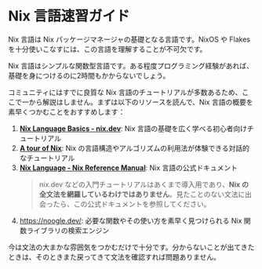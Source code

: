 # Nix 言語速習ガイド

Nix 言語は Nix パッケージマネージャの基礎となる言語です。NixOS や Flakes を十分使いこなすには、この言語を理解することが不可欠です。

Nix 言語はシンプルな関数型言語です。ある程度プログラミング経験があれば、基礎を身につけるのに2時間もかからないでしょう。

コミュニティにはすでに良質な Nix 言語のチュートリアルが多数あるため、ここで一から解説はしません。まずは以下のリソースを読んで、Nix 言語の概要を素早くつかむことをおすすめします：

1. [**Nix Language Basics - nix.dev**](https://nix.dev/tutorials/first-steps/nix-language):
   Nix 言語の基礎を広く学べる初心者向けチュートリアル
2. [**A tour of Nix**](https://nixcloud.io/tour/?id=introduction/nix):
   Nix の言語構造やアルゴリズムの利用法が体験できる対話的なチュートリアル
3. [**Nix Language - Nix Reference Manual**](https://nixos.org/manual/nix/stable/language/):
   Nix 言語の公式ドキュメント
   > nix.dev などの入門チュートリアルはあくまで導入用であり、**Nix の全文法を網羅しているわけではありません**。見たことのない文法に出会ったら、この公式ドキュメントを参照してください。
4. <https://noogle.dev/>: 必要な関数やその使い方を素早く見つけられる Nix 関数ライブラリの検索エンジン

今は文法の大まかな雰囲気をつかむだけで十分です。分からないことが出てきたときは、そのときまた戻ってきて文法を確認すれば問題ありません。
